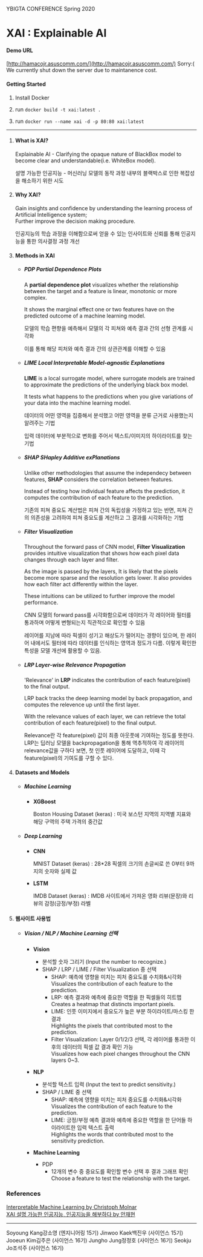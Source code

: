 YBIGTA CONFERENCE Spring 2020

# XAI : Explainable AI

#### Demo URL

   [http://hamacojr.asuscomm.com/](http://hamacojr.asuscomm.com/)
   Sorry:( We currently shut down the server due to maintanence cost.

#### Getting Started

1. Install Docker

2. run `docker build -t xai:latest .`

3. run `docker run --name xai -d -p 80:80 xai:latest`

---



1. #### What is XAI?

   Explainable AI \- Clarifying the opaque nature of BlackBox model to become clear and understandable(i.e. WhiteBox model).

   

   설명 가능한 인공지능 - 머신러닝 모델의 동작 과정 내부의 블랙박스로 인한 복잡성을 해소하기 위한 시도    

   

2. #### Why XAI?

   Gain insights and confidence by understanding the learning process of Artificial Intelligence system;  
   Further improve the decision making procedure.

   

   인공지능의 학습 과정을 이해함으로써 얻을 수 있는 인사이트와 신뢰를 통해 인공지능을 통한 의사결정 과정 개선    

   

3. #### Methods in XAI

   - ##### PDP	Partial Dependence Plots

     A **partial dependence plot** visualizes whether the relationship between the target and a feature is linear, monotonic or more complex.

     It shows the marginal effect one or two features have on the predicted outcome of a machine learning model.

     

     모델의 학습 편향을 예측해서 모델의 각 피쳐와 예측 결과 간의 선형 관계를 시각화

     이를 통해 해당 피처와 예측 결과 간의 상관관계를 이해할 수 있음

     

   - ##### LIME    Local Interpretable Model-agnostic Explanations

     **LIME** is a local surrogate model, where surrogate models are trained to approximate the predictions of the underlying black box model.

     It tests what happens to the predictions when you give variations of your data into the machine learning model.

     

     데이터의 어떤 영역을 집중해서 분석했고 어떤 영역을 분류 근거로 사용했는지 알려주는 기법

     입력 데이터에 부분적으로 변화를 주어서 텍스트/이미지의 하이라이트를 찾는 기법

     

   - ##### SHAP    SHapley Additive exPlanations

     Unlike other methodologies that assume the independecy between features, **SHAP** considers the correlation between features.

     Instead of testing how individual feature affects the prediction, it computes the contribution of each feature to the prediction.

     

     기존의 피쳐 중요도 계산법은 피쳐 간의 독립성을 가정하고 있는 반면, 피쳐 간의 의존성을 고려하여 피쳐 중요도를 계산하고 그 결과를 시각화하는 기법

     

   - ##### Filter Visualization

     Throughout the forward pass of CNN model, **Filter Visualization** provides intuitive visualization that shows how each pixel data changes through each layer and filter.

     As the image is passed by the layers, It is likely that the pixels become more sparse and the resolution gets lower. It also provides how each filter act differently within the layer.

     These intuitions can be utilized to further improve the model performance.

     

     CNN 모델의 forward pass를 시각화함으로써 데이터가 각 레이어와 필터를 통과하며 어떻게 변형되는지 직관적으로 확인할 수 있음

     레이어를 지남에 따라 픽셀이 성기고 해상도가 떨어지는 경향이 있으며, 한 레이어 내에서도 필터에 따라 데이터를 인식하는 영역과 정도가 다름. 이렇게 확인한 특성을 모델 개선에 활용할 수 있음.

     

   - ##### LRP    Layer-wise Relevance Propagation

     'Relevance' in **LRP** indicates the contribution of each feature(pixel) to the final output. 

     LRP back tracks the deep learning model by back propagation, and computes the relevence up until the first layer.

     With the relevance values of each layer, we can retrieve the total contribution of each feature(pixel) to the final output.

     

     Relevance란 각 feature(pixel) 값이 최종 아웃풋에 기여하는 정도를 뜻한다. LRP는 딥러닝 모델을 backpropagation을 통해 역추적하여 각 레이어의 relevance값을 구하다 보면, 첫 인풋 레이어에 도달하고, 이때 각 feature(pixel)의 기여도를 구할 수 있다.

     

     

4. #### Datasets and Models

   - ##### Machine Learning

     - **XGBoost**

       Boston Housing Dataset (keras) : 미국 보스턴 지역의 지역별 지표와 해당 구역의 주택 가격의 중간값

   - ##### Deep Learning

     - **CNN**

       MNIST Dataset (keras) : 28*28 픽셀의 크기의 손글씨로 쓴 0부터 9까지의 숫자와 실제 값

     - **LSTM** 

       IMDB Dataset (keras) : IMDB 사이트에서 가져온 영화 리뷰(문장)와 리뷰의 감정(긍정/부정) 라벨



5. #### 웹사이트 사용법

   - ##### Vision / NLP / Machine Learning 선택

     - **Vision**
       - 분석할 숫자 그리기 (Input the number to recognize.)
       - SHAP / LRP / LIME / Filter Visualization 중 선택
         - SHAP: 예측에 영향을 미치는 피처 중요도를 수치화&시각화  
         Visualizes the contribution of each feature to the prediction.
         - LRP: 예측 결과와 예측에 중요한 역할을 한 픽셀들의 히트맵  
         Creates a heatmap that distincts important pixels.
         - LIME: 인풋 이미지에서 중요도가 높은 부분 하이라이트/마스킹 한 결과  
         Highlights the pixels that contributed most to the prediction.
         - Filter Visualization: Layer 0/1/2/3 선택, 각 레이어를 통과한 이후의 데이터의 픽셀 값 결과 확인 가능  
         Visualizes how each pixel changes throughout the CNN layers 0~3.

     - **NLP**
       - 분석할 텍스트 입력 (Input the text to predict sensitivity.)
       - SHAP / LIME 중 선택
         - SHAP: 예측에 영향을 미치는 피처 중요도를 수치화&시각화  
         Visualizes the contribution of each feature to the prediction.
         - LIME: 긍정/부정 예측 결과와 예측에 중요한 역할을 한 단어들 하이라이트한 입력 텍스트 출력  
         Highlights the words that contributed most to the sensitivity prediction.
     - **Machine Learning**
       - PDP
         - 12개의 변수 중 중요도를 확인할 변수 선택 후 결과 그래프 확인  
         Choose a feature to test the relationship with the target.



### References

[Interpretable Machine Learning by Christoph Molnar](https://christophm.github.io/interpretable-ml-book/)  
[XAI 설명 가능한 인공지능, 인공지능을 해부하다 by 안재현](http://www.kyobobook.co.kr/product/detailViewKor.laf?mallGb=KOR&ejkGb=KOR&barcode=9791158392000&orderClick=JAK)

------

Soyoung Kang강소영 (엔지니어링 15기)	Jinwoo Kaek백진우 (사이언스 15기)	Jooeun Kim김주은 (사이언스 16기)	Jungho Jung정정호 (사이언스 16기)	Seokju Jo조석주 (사이언스 16기)
